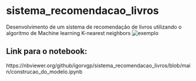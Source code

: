# sistema_recomendacao_livros
Desenvolvimento de um sistema de recomendação de livros utilizando o algoritmo de Machine learning K-nearest neighbors
![exemplo](https://user-images.githubusercontent.com/89301804/198125732-4ee1debf-4882-445d-a4ff-66a79b44b55a.png)

<h2>Link para o notebook:</h2>
<p>https://nbviewer.org/github/igorvgp/sistema_recomendacao_livros/blob/main/construcao_do_modelo.ipynb</p>
